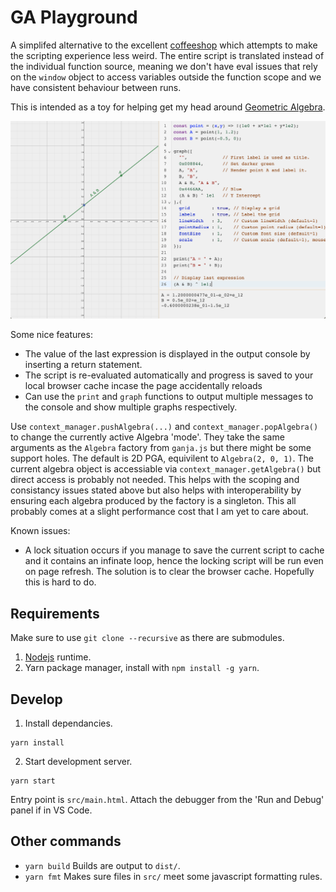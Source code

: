 # GA Playground

A simplifed alternative to the excellent [coffeeshop](https://github.com/enkimute/ganja.js) which attempts to make the scripting experience less weird. The entire script is translated instead of the individual function source, meaning we don't have eval issues that rely on the `window` object to access variables outside the function scope and we have consistent behaviour between runs.

This is intended as a toy for helping get my head around [Geometric Algebra](https://bivector.net).

![Screenshot of application](images/screenshot.png)

Some nice features:

* The value of the last expression is displayed in the output console by inserting a return statement.
* The script is re-evaluated automatically and progress is saved to your local browser cache incase the page accidentally reloads
* Can use the `print` and `graph` functions to output multiple messages to the console and show multiple graphs respectively.

Use `context_manager.pushAlgebra(...)` and `context_manager.popAlgebra()` to change the currently active Algebra 'mode'. They take the same arguments as the `Algebra` factory from `ganja.js` but there might be some support holes. The default is 2D PGA, equivilent to `Algebra(2, 0, 1)`. The current algebra object is accessiable via `context_manager.getAlgebra()` but direct access is probably not needed. This helps with the scoping and consistancy issues stated above but also helps with interoperability by ensuring each algebra produced by the factory is a singleton. This all probably comes at a slight performance cost that I am yet to care about.

Known issues:

* A lock situation occurs if you manage to save the current script to cache and it contains an infinate loop, hence the locking script will be run even on page refresh. The solution is to clear the browser cache. Hopefully this is hard to do.

## Requirements

Make sure to use `git clone --recursive` as there are submodules.

1. [Nodejs](https://nodejs.org/en/) runtime.
2. Yarn package manager, install with `npm install -g yarn`.

## Develop

1. Install dependancies.

```
yarn install
```

2. Start development server.

```
yarn start
```

Entry point is `src/main.html`.
Attach the debugger from the 'Run and Debug' panel if in VS Code.

## Other commands

* `yarn build` Builds are output to `dist/`.
* `yarn fmt` Makes sure files in `src/` meet some javascript formatting rules.
